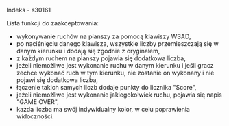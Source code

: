 Indeks - s30161

Lista funkcji do zaakceptowania:

-   wykonywanie ruchów na planszy za pomocą klawiszy WSAD,
-   po naciśnięciu danego klawisza, wszystkie liczby przemieszczają się w danym kierunku i dodają się zgodnie z oryginałem,
-   z każdym ruchem na planszy pojawia się dodatkowa liczba,
-   jeżeli niemożliwe jest wykonanie ruchu w danym kierunku i jeśli gracz zechce wykonać ruch w tym kierunku, nie zostanie on wykonany i nie pojawi się dodatkowa liczba,
-   łączenie takich samych liczb dodaje punkty do licznika "Score",
-   jeżeli niemożliwe jest wykonanie jakiegokolwiek ruchu, pojawia się napis "GAME OVER",
-   każda liczba ma swój indywidualny kolor, w celu poprawienia widoczności.
